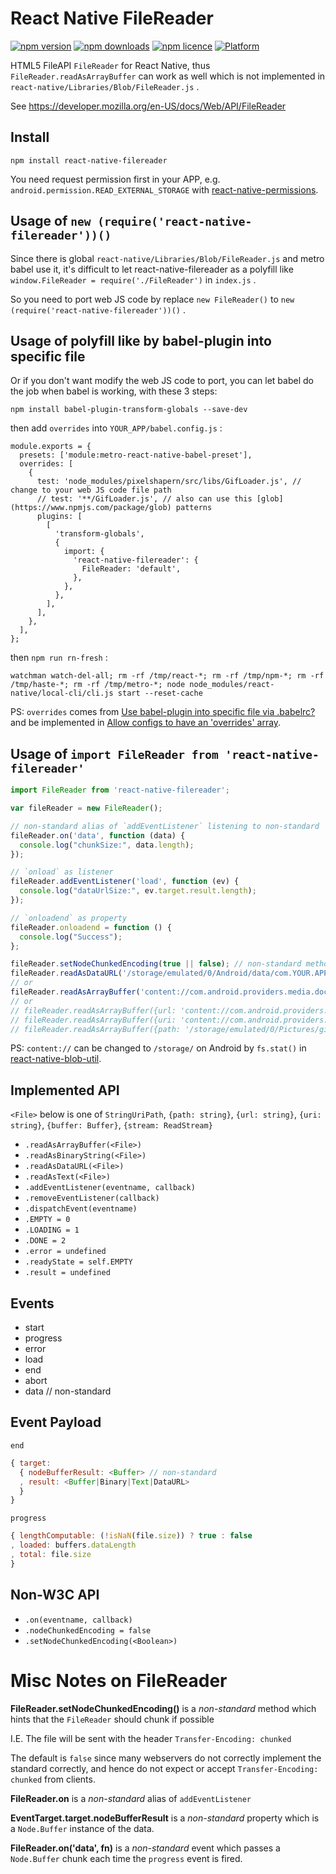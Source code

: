 React Native FileReader
==========

[![npm version](http://img.shields.io/npm/v/react-native-filereader.svg?style=flat-square)](https://npmjs.org/package/react-native-filereader "View this project on npm")
[![npm downloads](http://img.shields.io/npm/dm/react-native-filereader.svg?style=flat-square)](https://npmjs.org/package/react-native-filereader "View this project on npm")
[![npm licence](http://img.shields.io/npm/l/react-native-filereader.svg?style=flat-square)](https://npmjs.org/package/react-native-filereader "View this project on npm")
[![Platform](https://img.shields.io/badge/platform-ios%20%7C%20android-989898.svg?style=flat-square)](https://npmjs.org/package/react-native-filereader "View this project on npm")

HTML5 FileAPI `FileReader` for React Native, thus `FileReader.readAsArrayBuffer` can work as well which is not implemented in `react-native/Libraries/Blob/FileReader.js` .

See <https://developer.mozilla.org/en-US/docs/Web/API/FileReader>

## Install
    npm install react-native-filereader

You need request permission first in your APP, e.g. `android.permission.READ_EXTERNAL_STORAGE` with [react-native-permissions](https://github.com/zoontek/react-native-permissions).

## Usage of `new (require('react-native-filereader'))()`

Since there is global `react-native/Libraries/Blob/FileReader.js` and metro babel use it, it's difficult to let
react-native-filereader as a polyfill like `window.FileReader = require('./FileReader')` in `index.js` .

So you need to port web JS code by replace `new FileReader()` to `new (require('react-native-filereader'))()` .

## Usage of polyfill like by babel-plugin into specific file

Or if you don't want modify the web JS code to port, you can let babel do the job when babel is working, with these 3 steps:

    npm install babel-plugin-transform-globals --save-dev

then add `overrides` into `YOUR_APP/babel.config.js` :
```
module.exports = {
  presets: ['module:metro-react-native-babel-preset'],
  overrides: [
    {
      test: 'node_modules/pixelshapern/src/libs/GifLoader.js', // change to your web JS code file path
      // test: '**/GifLoader.js', // also can use this [glob](https://www.npmjs.com/package/glob) patterns
      plugins: [
        [
          'transform-globals',
          {
            import: {
              'react-native-filereader': {
                FileReader: 'default',
              },
            },
          },
        ],
      ],
    },
  ],
};
```
then `npm run rn-fresh` :

    watchman watch-del-all; rm -rf /tmp/react-*; rm -rf /tmp/npm-*; rm -rf /tmp/haste-*; rm -rf /tmp/metro-*; node node_modules/react-native/local-cli/cli.js start --reset-cache

PS: `overrides` comes from [Use babel-plugin into specific file via .babelrc?](https://github.com/babel/babel/issues/5420) and be implemented in [Allow configs to have an 'overrides' array](https://github.com/babel/babel/pull/7091).

## Usage of `import FileReader from 'react-native-filereader'`

```javascript
import FileReader from 'react-native-filereader';

var fileReader = new FileReader();

// non-standard alias of `addEventListener` listening to non-standard `data` event
fileReader.on('data', function (data) {
  console.log("chunkSize:", data.length);
});

// `onload` as listener
fileReader.addEventListener('load', function (ev) {
  console.log("dataUrlSize:", ev.target.result.length);
});

// `onloadend` as property
fileReader.onloadend = function () {
  console.log("Success");
};

fileReader.setNodeChunkedEncoding(true || false); // non-standard method
fileReader.readAsDataURL('/storage/emulated/0/Android/data/com.YOUR.APP/files/my-file.txt');
// or
fileReader.readAsArrayBuffer('content://com.android.providers.media.documents/document/image%3A33763');
// or
// fileReader.readAsArrayBuffer({url: 'content://com.android.providers.media.documents/document/image%3A33763'});
// fileReader.readAsArrayBuffer({uri: 'content://com.android.providers.media.documents/document/image%3A33763'});
// fileReader.readAsArrayBuffer({path: '/storage/emulated/0/Pictures/gifs/ani (7).gif'});
```
PS: `content://` can be changed to `/storage/` on Android by `fs.stat()` in [react-native-blob-util](https://github.com/RonRadtke/react-native-blob-util).

## Implemented API

`<File>` below is one of `StringUriPath`, `{path: string}`, `{url: string}`, `{uri: string}`, `{buffer: Buffer}`, `{stream: ReadStream}`

  * `.readAsArrayBuffer(<File>)`
  * `.readAsBinaryString(<File>)`
  * `.readAsDataURL(<File>)`
  * `.readAsText(<File>)`
  * `.addEventListener(eventname, callback)`
  * `.removeEventListener(callback)`
  * `.dispatchEvent(eventname)`
  * `.EMPTY = 0`
  * `.LOADING = 1`
  * `.DONE = 2`
  * `.error = undefined`
  * `.readyState = self.EMPTY`
  * `.result = undefined`

## Events

  * start
  * progress
  * error
  * load
  * end
  * abort
  * data // non-standard

## Event Payload

`end`
```javascript
{ target:
  { nodeBufferResult: <Buffer> // non-standard
  , result: <Buffer|Binary|Text|DataURL>
  }
}
```

`progress`
```javascript
{ lengthComputable: (!isNaN(file.size)) ? true : false
, loaded: buffers.dataLength
, total: file.size
}
```

## Non-W3C API

  * `.on(eventname, callback)`
  * `.nodeChunkedEncoding = false`
  * `.setNodeChunkedEncoding(<Boolean>)`

Misc Notes on FileReader
===

**FileReader.setNodeChunkedEncoding()** is a *non-standard* method which hints that the `FileReader` should chunk if possible

I.E. The file will be sent with the header `Transfer-Encoding: chunked`

The default is `false` since many webservers do not correctly implement the standard correctly,
and hence do not expect or accept `Transfer-Encoding: chunked` from clients.

**FileReader.on** is a *non-standard* alias of `addEventListener`

**EventTarget.target.nodeBufferResult** is a *non-standard* property which is a `Node.Buffer` instance of the data.

**FileReader.on('data', fn)** is a *non-standard* event which passes a `Node.Buffer` chunk each time the `progress` event is fired.
